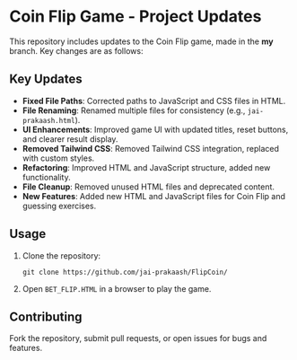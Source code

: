 <h1>Coin Flip Game - Project Updates</h1>
    <p>This repository includes updates to the Coin Flip game, made in the <strong>my</strong> branch. Key changes are as follows:</p>
    <h2>Key Updates</h2>
    <ul>
        <li><strong>Fixed File Paths</strong>: Corrected paths to JavaScript and CSS files in HTML.</li>
        <li><strong>File Renaming</strong>: Renamed multiple files for consistency (e.g., <code>jai-prakaash.html</code>).</li>
        <li><strong>UI Enhancements</strong>: Improved game UI with updated titles, reset buttons, and clearer result display.</li>
        <li><strong>Removed Tailwind CSS</strong>: Removed Tailwind CSS integration, replaced with custom styles.</li>
        <li><strong>Refactoring</strong>: Improved HTML and JavaScript structure, added new functionality.</li>
        <li><strong>File Cleanup</strong>: Removed unused HTML files and deprecated content.</li>
        <li><strong>New Features</strong>: Added new HTML and JavaScript files for Coin Flip and guessing exercises.</li>
    </ul>
    <h2>Usage</h2>
    <ol>
        <li>Clone the repository:
            <pre><code>git clone https://github.com/jai-prakaash/FlipCoin/</code></pre>
        </li>
        <li>Open <code>BET_FLIP.HTML</code> in a browser to play the game.</li>
    </ol>
    <h2>Contributing</h2>
    <p>Fork the repository, submit pull requests, or open issues for bugs and features.</p>
